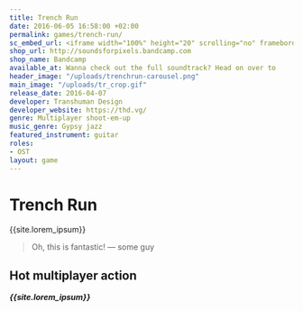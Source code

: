 ```yaml
---
title: Trench Run
date: 2016-06-05 16:58:00 +02:00
permalink: games/trench-run/
sc_embed_url: <iframe width="100%" height="20" scrolling="no" frameborder="no" src="https://w.soundcloud.com/player/?url=https%3A//api.soundcloud.com/tracks/249867696&amp;color=ff5500&amp;inverse=false&amp;auto_play=false&amp;show_user=true"></iframe>
shop_url: http://soundsforpixels.bandcamp.com
shop_name: Bandcamp
available_at: Wanna check out the full soundtrack? Head on over to
header_image: "/uploads/trenchrun-carousel.png"
main_image: "/uploads/tr_crop.gif"
release_date: 2016-04-07
developer: Transhuman Design
developer_website: https://thd.vg/
genre: Multiplayer shoot-em-up
music_genre: Gypsy jazz
featured_instrument: guitar
roles:
- OST
layout: game
---
```


# Trench Run
{{site.lorem_ipsum}}
>Oh, this is fantastic! — some guy

## Hot multiplayer action
***{{site.lorem_ipsum}}***
